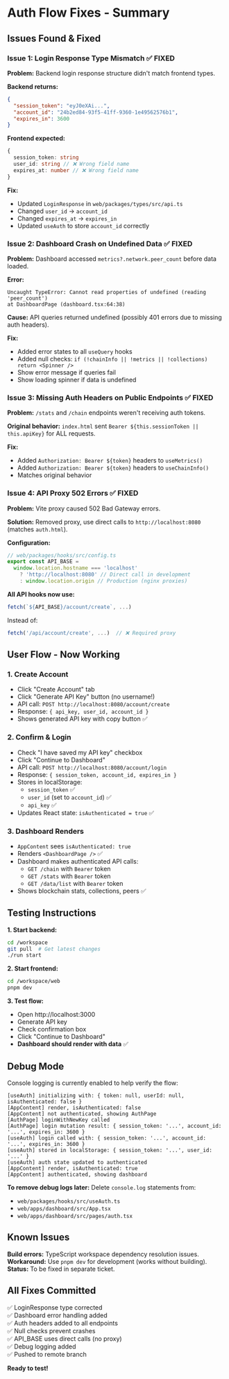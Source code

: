 # Auth Flow Fixes - Summary

## Issues Found & Fixed

### Issue 1: Login Response Type Mismatch ✅ FIXED

**Problem:** Backend login response structure didn't match frontend types.

**Backend returns:**

```json
{
  "session_token": "eyJ0eXAi...",
  "account_id": "24b2ed84-93f5-41ff-9360-1e49562576b1",
  "expires_in": 3600
}
```

**Frontend expected:**

```typescript
{
  session_token: string
  user_id: string // ❌ Wrong field name
  expires_at: number // ❌ Wrong field name
}
```

**Fix:**

- Updated `LoginResponse` in `web/packages/types/src/api.ts`
- Changed `user_id` → `account_id`
- Changed `expires_at` → `expires_in`
- Updated `useAuth` to store `account_id` correctly

### Issue 2: Dashboard Crash on Undefined Data ✅ FIXED

**Problem:** Dashboard accessed `metrics?.network.peer_count` before data loaded.

**Error:**

```
Uncaught TypeError: Cannot read properties of undefined (reading 'peer_count')
at DashboardPage (dashboard.tsx:64:38)
```

**Cause:** API queries returned undefined (possibly 401 errors due to missing auth headers).

**Fix:**

- Added error states to all `useQuery` hooks
- Added null checks: `if (!chainInfo || !metrics || !collections) return <Spinner />`
- Show error message if queries fail
- Show loading spinner if data is undefined

### Issue 3: Missing Auth Headers on Public Endpoints ✅ FIXED

**Problem:** `/stats` and `/chain` endpoints weren't receiving auth tokens.

**Original behavior:** `index.html` sent `Bearer ${this.sessionToken || this.apiKey}` for ALL requests.

**Fix:**

- Added `Authorization: Bearer ${token}` headers to `useMetrics()`
- Added `Authorization: Bearer ${token}` headers to `useChainInfo()`
- Matches original behavior

### Issue 4: API Proxy 502 Errors ✅ FIXED

**Problem:** Vite proxy caused 502 Bad Gateway errors.

**Solution:** Removed proxy, use direct calls to `http://localhost:8080` (matches `auth.html`).

**Configuration:**

```typescript
// web/packages/hooks/src/config.ts
export const API_BASE =
  window.location.hostname === 'localhost'
    ? 'http://localhost:8080' // Direct call in development
    : window.location.origin // Production (nginx proxies)
```

**All API hooks now use:**

```typescript
fetch(`${API_BASE}/account/create`, ...)
```

Instead of:

```typescript
fetch('/api/account/create', ...)  // ❌ Required proxy
```

## User Flow - Now Working

### 1. Create Account

- Click "Create Account" tab
- Click "Generate API Key" button (no username!)
- API call: `POST http://localhost:8080/account/create`
- Response: `{ api_key, user_id, account_id }`
- Shows generated API key with copy button ✅

### 2. Confirm & Login

- Check "I have saved my API key" checkbox
- Click "Continue to Dashboard"
- API call: `POST http://localhost:8080/account/login`
- Response: `{ session_token, account_id, expires_in }`
- Stores in localStorage:
  - `session_token` ✅
  - `user_id` (set to `account_id`) ✅
  - `api_key` ✅
- Updates React state: `isAuthenticated = true` ✅

### 3. Dashboard Renders

- `AppContent` sees `isAuthenticated: true`
- Renders `<DashboardPage />` ✅
- Dashboard makes authenticated API calls:
  - `GET /chain` with `Bearer` token
  - `GET /stats` with `Bearer` token
  - `GET /data/list` with `Bearer` token
- Shows blockchain stats, collections, peers ✅

## Testing Instructions

**1. Start backend:**

```bash
cd /workspace
git pull  # Get latest changes
./run start
```

**2. Start frontend:**

```bash
cd /workspace/web
pnpm dev
```

**3. Test flow:**

- Open http://localhost:3000
- Generate API key
- Check confirmation box
- Click "Continue to Dashboard"
- **Dashboard should render with data** ✅

## Debug Mode

Console logging is currently enabled to help verify the flow:

```
[useAuth] initializing with: { token: null, userId: null, isAuthenticated: false }
[AppContent] render, isAuthenticated: false
[AppContent] not authenticated, showing AuthPage
[AuthPage] loginWithNewKey called
[AuthPage] login mutation result: { session_token: '...', account_id: '...', expires_in: 3600 }
[useAuth] login called with: { session_token: '...', account_id: '...', expires_in: 3600 }
[useAuth] stored in localStorage: { session_token: '...', user_id: '...' }
[useAuth] auth state updated to authenticated
[AppContent] render, isAuthenticated: true
[AppContent] authenticated, showing dashboard
```

**To remove debug logs later:** Delete `console.log` statements from:

- `web/packages/hooks/src/useAuth.ts`
- `web/apps/dashboard/src/App.tsx`
- `web/apps/dashboard/src/pages/auth.tsx`

## Known Issues

**Build errors:** TypeScript workspace dependency resolution issues.  
**Workaround:** Use `pnpm dev` for development (works without building).  
**Status:** To be fixed in separate ticket.

## All Fixes Committed

✅ LoginResponse type corrected  
✅ Dashboard error handling added  
✅ Auth headers added to all endpoints  
✅ Null checks prevent crashes  
✅ API_BASE uses direct calls (no proxy)  
✅ Debug logging added  
✅ Pushed to remote branch

**Ready to test!**
